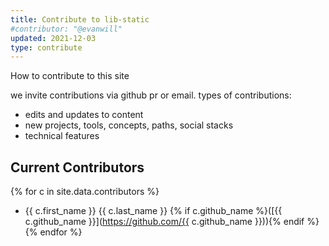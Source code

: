 ```yaml
---
title: Contribute to lib-static
#contributor: "@evanwill"
updated: 2021-12-03
type: contribute
---
```


How to contribute to this site

we invite contributions via github pr or email.
types of contributions:

- edits and updates to content
- new projects, tools, concepts, paths, social stacks
- technical features

## Current Contributors

{% for c in site.data.contributors %}
- {{ c.first_name }} {{ c.last_name }} {% if c.github_name %}([{{ c.github_name }}](https://github.com/{{ c.github_name }})){% endif %}{% endfor %}
